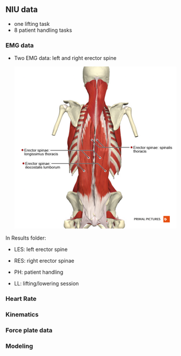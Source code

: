 ## NIU data 
- one lifting task
- 8 patient handling tasks

### EMG data
- Two EMG data: left and right erector spine

  ![erector_spinae](figures/erector_spinae_group.png "erector_spinae")


In Results folder: 
- LES: left erector spine
- RES: right erector spinae

- PH: patient handling
- LL: lifting/lowering session


### Heart Rate
### Kinematics

### Force plate data
### Modeling
